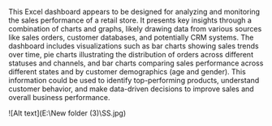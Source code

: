This Excel dashboard appears to be designed for analyzing and monitoring the sales performance of a retail store. It presents key insights through a combination of charts and graphs, likely drawing data from various sources like sales orders, customer databases, and potentially CRM systems. The dashboard includes visualizations such as bar charts showing sales trends over time, pie charts illustrating the distribution of orders across different statuses and channels, and bar charts comparing sales performance across different states and by customer demographics (age and gender). This information could be used to identify top-performing products, understand customer behavior, and make data-driven decisions to improve sales and overall business performance.

![Alt text](E:\New folder (3)\SS.jpg)
